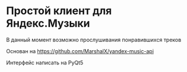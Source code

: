 # Простой клиент для Яндекс.Музыки

В данный момент возможно прослушивания понравившихся треков

Основан на https://github.com/MarshalX/yandex-music-api

Интерфейс написать на PyQt5
